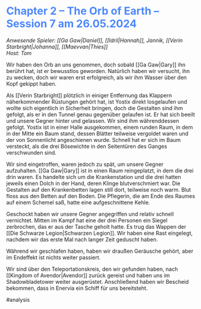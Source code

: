 # <font color = 4d88fd>Chapter 2 – The Orb of Earth – Session 7 am 26.05.2024</font>
_Anwesende Spieler: [[Ga Gaw|Daniel]], [[Idril|Hannah]], Jannik, [[Verin Starbright|Johanna]], [[Maevvan|Thies]]_  
_Host: Tom_

Wir haben den Orb an uns genommen, doch sobald [[Ga Gaw|Gary]] ihn berührt hat, ist er bewusstlos geworden. Natürlich haben wir versucht, ihn zu wecken, doch wir waren erst erfolgreich, als wir ihm Wasser über den Kopf gekippt haben.

Als [[Verin Starbright]] plötzlich in einiger Entfernung das Klappern näherkommender Rüstungen gehört hat, ist Yostix direkt losgelaufen und wollte sich eigentlich in Sicherheit bringen, doch die Gestalten sind ihm gefolgt, als er in den Tunnel genau gegenüber gelaufen ist. Er hat sich beeilt und unsere Gegner hinter und gelassen. Wir sind ihm währenddessen gefolgt. Yostix ist in einer Halle ausgekommen, einem runden Raum, in dem in der Mitte ein Baum stand, dessen Blätter teilweise vergoldet waren und der von Sonnenlicht angeschienen wurde. Schnell hat er sich im Baum versteckt, als die drei Bösewichte in den Seitentüren des Ganges verschwunden sind.

Wir sind eingetroffen, waren jedoch zu spät, um unsere Gegner aufzuhalten. [[Ga Gaw|Gary]] ist in einen Raum reingeplatzt, in dem die drei drin waren. Es handelte sich um die Krankenstation und die drei hatten jeweils einen Dolch in der Hand, deren Klinge blutverschmiert war. Die Gestalten auf den Krankenbetten lagen still dort, teilweise noch warm. Blut floss aus den Betten auf den Boden. Die Pflegerin, die am Ende des Raumes auf einem Schemel saß, hatte eine aufgeschnittene Kehle.  

Geschockt haben wir unsere Gegner angegriffen und relativ schnell vernichtet. Mitten im Kampf hat eine der drei Personen ein Siegel zerbrochen, das er aus der Tasche geholt hatte. Es trug das Wappen der [[Die Schwarze Legion|Schwarzen Legion]]. Wir haben eine Rast eingelegt, nachdem wir das erste Mal nach langer Zeit geduscht haben.

Während wir geschlafen haben, haben wir draußen Geräusche gehört, aber im Endeffekt ist nichts weiter passiert.

Wir sind über den Teleportationskreis, den wir gefunden haben, nach [[Kingdom of Avendor|Avendor]]  zurück gereist und haben uns im Shadowbladetower weiter ausgerüstet. Anschließend haben wir Bescheid bekommen, dass in Enervia ein Schiff für uns bereitsteht.

#analysis